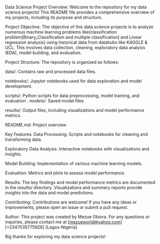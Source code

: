 Data Science Project Overview:
Welcome to the repository for my data science projects! This README file provides a comprehensive overview of my projects, including its purpose and structure.


Project Objective:
The objective of this data science projects is to analyze numerous machine learning problems like(classification problem[Binary_Classification and multiple classification] and Linear regression analysis) using historical data from datahubs like KAGGLE & UCL. This involves data collection, cleaning, exploratory data analysis (EDA), model building, and evaluation.

Project Structure:
The repository is organized as follows:

data/: Contains raw and processed data files.

notebooks/: Jupyter notebooks used for data exploration and model development.

scripts/: Python scripts for data preprocessing, model training, and evaluation
.
models/: Saved model files.

results/: Output files, including visualizations and model performance metrics.

README.md: Project overview


Key Features:
Data Processing: Scripts and notebooks for cleaning and transforming data.

Exploratory Data Analysis: Interactive notebooks with visualizations and insights.

Model Building: Implementation of various machine learning models.

Evaluation: Metrics and plots to assess model performance.


Results:
The key findings and model performance metrics are documented in the results/ directory. Visualizations and summary reports provide insights into the data and model predictions.


Contributing:
Contributions are welcome! If you have any ideas or improvements, please open an issue or submit a pull request.

Author:
This project was created by Mezue Obiora. For any questions or inquiries, please contact me at [mezueworld@yahoo.com] [+2347035775926] [Lagos-Nigeria]

Big thanks for exploring my data science projects!
